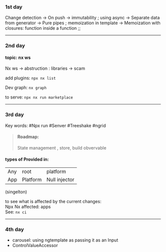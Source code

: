 ### 1st day

Change detection ->
	On push -> 
	immutability ; using async ->
		Separate data from generator ->
			Pure pipes ; memoization in template ->
			Memoization with closures: function inside a function ;;

_____________

### 2nd day
#### topic: nx ws
Nx ws -> abstruction : libraries -> scam 


add plugins: ``` npx nx list ```

Dev graph: ```nx graph ``` 


to serve:
``` npx nx run marketplace ```

____________

### 3rd day
Key words:
#Npx run 
#Senver
#Treeshake
#ngrid

> #### Roadmap:
>    State management  , store, build obvervable

#### types of Provided in:
|   |  |  |
------| -----|----------|
 Any | root | platform |
App	| Platform	| Null injector 
(singelton)

to see what is affected by the current changes: <br/>
Npx Nx affected: apps <br/>
See: ```nx ci```


_______________
### 4th day

* carousel: using ngtemplate as passing it as an Input
* ControlValueAccessor